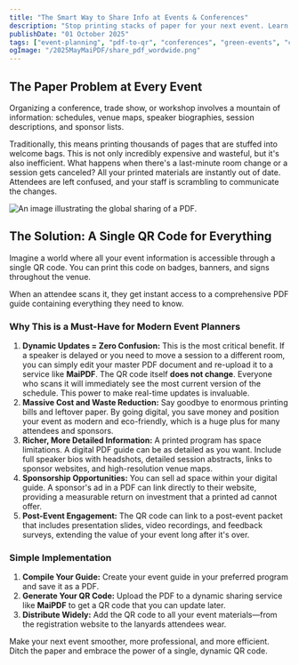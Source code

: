 ```yaml
---
title: "The Smart Way to Share Info at Events & Conferences"
description: "Stop printing stacks of paper for your next event. Learn how a single QR code can provide attendees with schedules, maps, and speaker bios instantly."
publishDate: "01 October 2025"
tags: ["event-planning", "pdf-to-qr", "conferences", "green-events", "contactless"]
ogImage: "/2025MayMaiPDF/share_pdf_wordwide.png"
---
```


## The Paper Problem at Every Event

Organizing a conference, trade show, or workshop involves a mountain of information: schedules, venue maps, speaker biographies, session descriptions, and sponsor lists.

Traditionally, this means printing thousands of pages that are stuffed into welcome bags. This is not only incredibly expensive and wasteful, but it's also inefficient. What happens when there's a last-minute room change or a session gets canceled? All your printed materials are instantly out of date. Attendees are left confused, and your staff is scrambling to communicate the changes.

![An image illustrating the global sharing of a PDF.](/2025MayMaiPDF/share_pdf_wordwide.png)

## The Solution: A Single QR Code for Everything

Imagine a world where all your event information is accessible through a single QR code. You can print this code on badges, banners, and signs throughout the venue.

When an attendee scans it, they get instant access to a comprehensive PDF guide containing everything they need to know.

### Why This is a Must-Have for Modern Event Planners

1.  **Dynamic Updates = Zero Confusion:** This is the most critical benefit. If a speaker is delayed or you need to move a session to a different room, you can simply edit your master PDF document and re-upload it to a service like **MaiPDF**. The QR code itself **does not change**. Everyone who scans it will immediately see the most current version of the schedule. This power to make real-time updates is invaluable.
2.  **Massive Cost and Waste Reduction:** Say goodbye to enormous printing bills and leftover paper. By going digital, you save money and position your event as modern and eco-friendly, which is a huge plus for many attendees and sponsors.
3.  **Richer, More Detailed Information:** A printed program has space limitations. A digital PDF guide can be as detailed as you want. Include full speaker bios with headshots, detailed session abstracts, links to sponsor websites, and high-resolution venue maps.
4.  **Sponsorship Opportunities:** You can sell ad space within your digital guide. A sponsor's ad in a PDF can link directly to their website, providing a measurable return on investment that a printed ad cannot offer.
5.  **Post-Event Engagement:** The QR code can link to a post-event packet that includes presentation slides, video recordings, and feedback surveys, extending the value of your event long after it's over.

### Simple Implementation

1.  **Compile Your Guide:** Create your event guide in your preferred program and save it as a PDF.
2.  **Generate Your QR Code:** Upload the PDF to a dynamic sharing service like **MaiPDF** to get a QR code that you can update later.
3.  **Distribute Widely:** Add the QR code to all your event materials—from the registration website to the lanyards attendees wear.

Make your next event smoother, more professional, and more efficient. Ditch the paper and embrace the power of a single, dynamic QR code.
